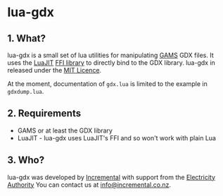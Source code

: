 # lua-gdx

## 1. What?

lua-gdx is a small set of lua utilities for manipulating [GAMS](http://www.gams.com) GDX files.
It uses the [LuaJIT](http://luajit.org) [FFI library](http://luajit.org/ext_ffi.html) to directly bind to the GDX library.
lua-gdx in released under the [MIT Licence](http://www.opensource.org/licenses/mit-license.php).

At the moment, documentation of `gdx.lua` is limited to the example in `gdxdump.lua`.


## 2. Requirements

- GAMS or at least the GDX library
- LuaJIT - lua-gdx uses LuaJIT's FFI and so won't work with plain Lua


## 3. Who?

lua-gdx was developed by [Incremental](http://www.incremental.co.nz/)
with support from the [Electricity Authority](http://www.ea.govt.nz/)
You can contact us at <info@incremental.co.nz>.
